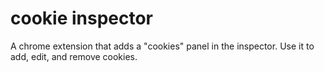 cookie inspector
================

A chrome extension that adds a "cookies" panel in the inspector. Use it to
add, edit, and remove cookies.

